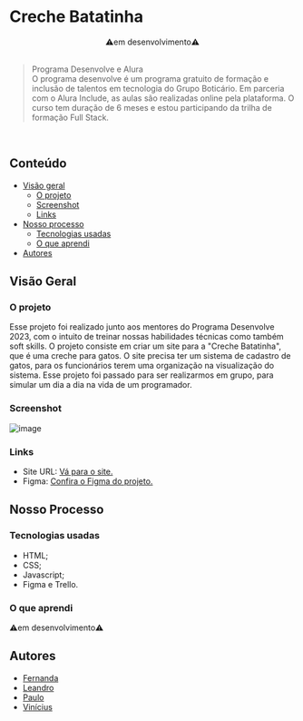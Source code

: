 # Creche Batatinha
<div align=center>
⚠️em desenvolvimento⚠️
</div><br>


> Programa Desenvolve e Alura <br>
O programa desenvolve é um programa gratuito de formação e inclusão de talentos em tecnologia do Grupo Boticário. Em parceria com o Alura Include, as aulas são realizadas online pela plataforma. O curso tem duração de 6 meses e estou participando da trilha de formação Full Stack.

<br>

## Conteúdo

- [Visão geral](#visão-geral)
   - [O projeto](#o-projeto)
  - [Screenshot](#screenshot)
  - [Links](#links)
- [Nosso processo](#nosso-processo)
  - [Tecnologias usadas](#tecnologias-usadas)
  - [O que aprendi](#o-que-aprendi)
- [Autores](#autores)

## Visão Geral

### O projeto
Esse projeto foi realizado junto aos mentores do Programa Desenvolve 2023, com o intuito de treinar nossas habilidades técnicas como também soft skills. O projeto consiste em criar um site para a "Creche Batatinha", que é uma creche para gatos. O site precisa ter um sistema de cadastro de gatos, para os funcionários terem uma organização na visualização do sistema. Esse projeto foi passado para ser realizarmos em grupo, para simular um dia a dia na vida de um programador.

### Screenshot

![image](https://github.com/santosfer/creche-batatinha-t1/assets/111258557/e1f2f24c-c94a-439b-98ae-1034fc341390)


### Links
 - Site URL: [Vá para o site.](https://creche-batatinha-t1.vercel.app/)
 - Figma: [Confira o Figma do projeto.](https://www.figma.com/proto/ReQ7nJDrF8hKWHnfA2zZIr/Creche-Batatinha?node-id=27-1265&scaling=contain&page-id=0%3A1&starting-point-node-id=27%3A1265)

 ## Nosso Processo

 ### Tecnologias usadas
 - HTML;
 - CSS;
 - Javascript;
 - Figma e Trello.

 ### O que aprendi
 ⚠️em desenvolvimento⚠️

 ## Autores
 - [Fernanda](https://github.com/santosfer)
 - [Leandro](https://github.com/LeandroMS011)
 - [Paulo](https://github.com/pausa109)
 - [Vinícius](https://github.com/ViniciusDali) 

